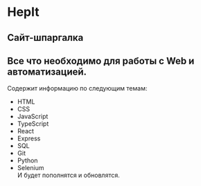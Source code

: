 # HepIt
## Cайт-шпаргалка
Все что необходимо для работы с Web и автоматизацией. 
---
Содержит информацию по следующим темам:
* HTML
* CSS
* JavaScript
* TypeScript
* React
* Express
* SQL
* Git
* Python
* Selenium\
И будет пополнятся и обновлятся.
